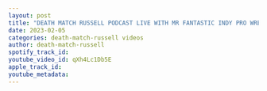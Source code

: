 ```yaml
---
layout: post
title: "DEATH MATCH RUSSELL PODCAST LIVE WITH MR FANTASTIC INDY PRO WRESTLER"
date: 2023-02-05
categories: death-match-russell videos
author: death-match-russell
spotify_track_id: 
youtube_video_id: qXh4Lc1Db5E
apple_track_id: 
youtube_metadata: 
---
```


